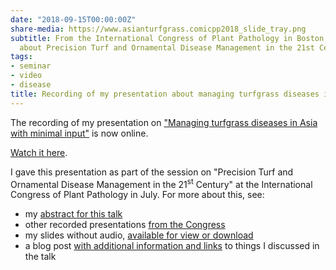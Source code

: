 ```yaml
---
date: "2018-09-15T00:00:00Z"
share-media: https://www.asianturfgrass.comicpp2018_slide_tray.png
subtitle: From the International Congress of Plant Pathology in Boston, in the session
  about Precision Turf and Ornamental Disease Management in the 21st Century
tags:
- seminar
- video
- disease
title: Recording of my presentation about managing turfgrass diseases in Asia
---
```


The recording of my presentation on ["Managing turfgrass diseases in Asia with minimal input"](https://www.apsnet.org/publications/Webinars/Pages/2018videos.aspx?LID=Paper3992.mp4) is now online. 

[Watch it here](https://www.apsnet.org/publications/Webinars/Pages/2018videos.aspx?LID=Paper3992.mp4).

I gave this presentation as part of the session on "Precision Turf and Ornamental Disease Management in the 21<sup>st</sup> Century" at the International Congress of Plant Pathology in July. For more about this, see:

* my [abstract for this talk](https://apsnet.confex.com/apsnet/ICPP2018/meetingapp.cgi/Paper/3992)
* other recorded presentations [from the Congress](https://www.apsnet.org/publications/Webinars/Pages/2018.aspx) 
* my slides without audio, [available for view or download](https://speakerdeck.com/micahwoods/managing-turfgrass-diseases-in-asia-with-minimal-input-1)
* a blog post [with additional information and links](https://www.asianturfgrass.com/2018-07-30-managing-turfgrass-diseases-in-asia-with-minimal-inputs/) to things I discussed in the talk





